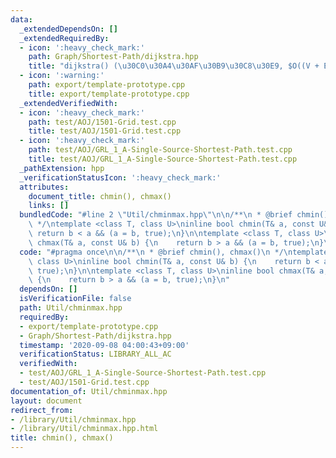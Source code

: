 ```yaml
---
data:
  _extendedDependsOn: []
  _extendedRequiredBy:
  - icon: ':heavy_check_mark:'
    path: Graph/Shortest-Path/dijkstra.hpp
    title: "dijkstra() (\u30C0\u30A4\u30AF\u30B9\u30C8\u30E9, $O((V + E)\\log V)$)"
  - icon: ':warning:'
    path: export/template-prototype.cpp
    title: export/template-prototype.cpp
  _extendedVerifiedWith:
  - icon: ':heavy_check_mark:'
    path: test/AOJ/1501-Grid.test.cpp
    title: test/AOJ/1501-Grid.test.cpp
  - icon: ':heavy_check_mark:'
    path: test/AOJ/GRL_1_A-Single-Source-Shortest-Path.test.cpp
    title: test/AOJ/GRL_1_A-Single-Source-Shortest-Path.test.cpp
  _pathExtension: hpp
  _verificationStatusIcon: ':heavy_check_mark:'
  attributes:
    document_title: chmin(), chmax()
    links: []
  bundledCode: "#line 2 \"Util/chminmax.hpp\"\n\n/**\n * @brief chmin(), chmax()\n\
    \ */\ntemplate <class T, class U>\ninline bool chmin(T& a, const U& b) {\n   \
    \ return b < a && (a = b, true);\n}\n\ntemplate <class T, class U>\ninline bool\
    \ chmax(T& a, const U& b) {\n    return b > a && (a = b, true);\n}\n"
  code: "#pragma once\n\n/**\n * @brief chmin(), chmax()\n */\ntemplate <class T,\
    \ class U>\ninline bool chmin(T& a, const U& b) {\n    return b < a && (a = b,\
    \ true);\n}\n\ntemplate <class T, class U>\ninline bool chmax(T& a, const U& b)\
    \ {\n    return b > a && (a = b, true);\n}\n"
  dependsOn: []
  isVerificationFile: false
  path: Util/chminmax.hpp
  requiredBy:
  - export/template-prototype.cpp
  - Graph/Shortest-Path/dijkstra.hpp
  timestamp: '2020-09-08 04:00:43+09:00'
  verificationStatus: LIBRARY_ALL_AC
  verifiedWith:
  - test/AOJ/GRL_1_A-Single-Source-Shortest-Path.test.cpp
  - test/AOJ/1501-Grid.test.cpp
documentation_of: Util/chminmax.hpp
layout: document
redirect_from:
- /library/Util/chminmax.hpp
- /library/Util/chminmax.hpp.html
title: chmin(), chmax()
---
```

